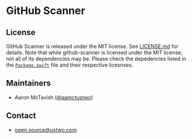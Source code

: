 # GitHub Scanner

## License

GitHub Scanner is released under the MIT license. See [LICENSE.md][license] for details. Note that while github-scanner is licensed under the MIT license, not all of its dependencies may be. Please check the depedencies listed in the [`Package.swift`][package] file and their respective licesnses.

## Maintainers

* Aaron McTavish ([@aamctustwo][aamctustwo])

## Contact

* [open.source@ustwo.com](mailto:open.source@ustwo.com)

<!-- Links -->

[aamctustwo]: https://github.com/aamctustwo
[license]: LICENSE.md
[package]: Package.swift
